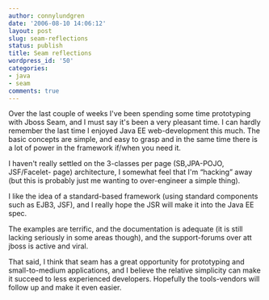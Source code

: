 ```yaml
---
author: connylundgren
date: '2006-08-10 14:06:12'
layout: post
slug: seam-reflections
status: publish
title: Seam reflections
wordpress_id: '50'
categories:
- java
- seam
comments: true
---
```


Over the last couple of weeks I've been spending some time prototyping with
Jboss Seam, and I must say it's been a very pleasant time. I can hardly
remember the last time I enjoyed Java EE web-development this much. The basic
concepts are simple, and easy to grasp and in the same time there is a lot of
power in the framework if/when you need it.

I haven't really settled on the 3-classes per page (SB,JPA-POJO, JSF/Facelet-
page) architecture, I somewhat feel that I'm “hacking” away (but this is
probably just me wanting to over-engineer a simple thing).

I like the idea of a standard-based framework (using standard components such
as EJB3, JSF), and I really hope the JSR will make it into the Java EE spec.

The examples are terrific, and the documentation is adequate (it is still
lacking seriously in some areas though), and the support-forums over att jboss
is active and viral.

That said, I think that seam has a great opportunity for prototyping and
small-to-medium applications, and I believe the relative simplicity can make
it succeed to less experienced developers. Hopefully the tools-vendors will
follow up and make it even easier.

